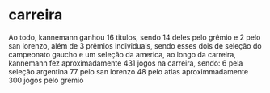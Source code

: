 # carreira
  
  Ao todo, kannemann ganhou 16 titulos, sendo 14 deles pelo grêmio e 2 pelo san lorenzo, além de 3 prêmios individuais,
  sendo esses dois de seleção do campeonato gaucho e um seleção da america, ao longo da carreira, kannemann fez aproximadamente 431 jogos na carreira, sendo:
  6 pela seleção argentina
  77 pelo san lorenzo
  48 pelo atlas
  aproximmadamente 300 jogos pelo gremio


